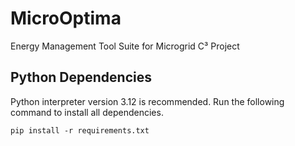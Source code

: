 # MicroOptima
Energy Management Tool Suite for Microgrid C³ Project

## Python Dependencies

Python interpreter version 3.12 is recommended. Run the following command to
install all dependencies.

```commandline
pip install -r requirements.txt
```



